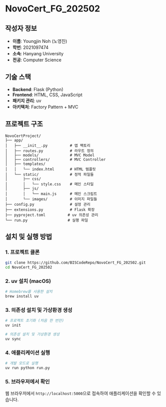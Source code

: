 # NovoCert_FG_202502

## 작성자 정보
- **이름**: Youngjin Noh (노영진)
- **학번**: 2021097474
- **소속**: Hanyang University
- **전공**: Computer Science

## 기술 스택
- **Backend**: Flask (Python)
- **Frontend**: HTML, CSS, JavaScript
- **패키지 관리**: uv
- **아키텍처**: Factory Pattern + MVC

## 프로젝트 구조
```
NovoCertProject/
├── app/
│   ├── __init__.py          # 앱 팩토리
│   ├── routes.py            # 라우트 정의
│   ├── models/              # MVC Model
│   ├── controllers/         # MVC Controller
│   ├── templates/
│   │   └── index.html       # HTML 템플릿
│   └── static/              # 정적 파일들
│       ├── css/
│       │   └── style.css    # 메인 스타일
│       ├── js/
│       │   └── main.js      # 메인 스크립트
│       └── images/          # 이미지 파일들
├── config.py                # 설정 관리
├── extensions.py            # Flask 확장
├── pyproject.toml          # uv 의존성 관리
└── run.py                  # 실행 파일
```

## 설치 및 실행 방법

### 1. 프로젝트 클론
```bash
git clone https://github.com/BISCodeRepo/NovoCert_FG_202502.git
cd NovoCert_FG_202502
```

### 2. uv 설치 (macOS)
```bash
# Homebrew를 사용한 설치
brew install uv
```

### 3. 의존성 설치 및 가상환경 생성
```bash
# 프로젝트 초기화 (처음 한 번만)
uv init

# 의존성 설치 및 가상환경 생성
uv sync
```

### 4. 애플리케이션 실행
```bash
# 개발 모드로 실행
uv run python run.py
```

### 5. 브라우저에서 확인
웹 브라우저에서 `http://localhost:5000`으로 접속하여 애플리케이션을 확인할 수 있습니다.